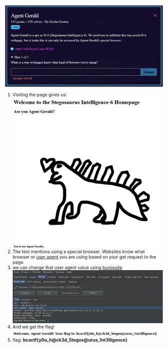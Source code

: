 ![Question](Screenshot_3.png)
1) Visiting the page gives us:
![page](Screenshot_2.png)
2) The text mentions using a special browser.  Websites know what browser or [user agent](https://developer.mozilla.org/en-US/docs/Web/HTTP/Headers/User-Agent) you are using based on your get request to the page.
3) we can change that user agent value using [burpsuite](https://portswigger.net/burp)
![burp](Screenshot_5.png)
4) And we get the flag! ![flag](Screenshot_1.png)
5) flag: **bcactf{y0u_h@ck3d_5tegos@urus_1nt3lligence}**